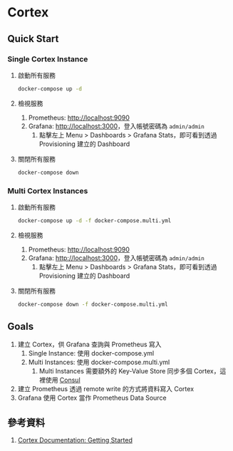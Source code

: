 # Cortex

## Quick Start

### Single Cortex Instance

1. 啟動所有服務

    ```bash
    docker-compose up -d
    ```

2. 檢視服務
   1. Prometheus: [http://localhost:9090](http://localhost:9090)
   2. Grafana: [http://localhost:3000](http://localhost:3000)，登入帳號密碼為 `admin/admin`
      1. 點擊左上 Menu > Dashboards > Grafana Stats，即可看到透過 Provisioning 建立的 Dashboard
3. 關閉所有服務

    ```bash
    docker-compose down
    ```

### Multi Cortex Instances

1. 啟動所有服務

    ```bash
    docker-compose up -d -f docker-compose.multi.yml
    ```

2. 檢視服務
   1. Prometheus: [http://localhost:9090](http://localhost:9090)
   2. Grafana: [http://localhost:3000](http://localhost:3000)，登入帳號密碼為 `admin/admin`
      1. 點擊左上 Menu > Dashboards > Grafana Stats，即可看到透過 Provisioning 建立的 Dashboard
4. 關閉所有服務

    ```bash
    docker-compose down -f docker-compose.multi.yml
    ```

## Goals

1. 建立 Cortex，供 Grafana 查詢與 Prometheus 寫入
   1. Single Instance: 使用 docker-compose.yml
   2. Multi Instances: 使用 docker-compose.multi.yml
      1. Multi Instances 需要額外的 Key-Value Store 同步多個 Cortex，這裡使用 [Consul](https://developer.hashicorp.com/consul)
2. 建立 Prometheus 透過 remote write 的方式將資料寫入 Cortex
3. Grafana 使用 Cortex 當作 Prometheus Data Source

## 參考資料

1. [Cortex Documentation: Getting Started](https://cortexmetrics.io/docs/getting-started/)
